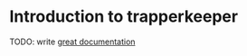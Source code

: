 # Introduction to trapperkeeper

TODO: write [great documentation](http://jacobian.org/writing/great-documentation/what-to-write/)
